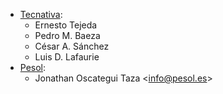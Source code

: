 - [Tecnativa](https://www.tecnativa.com):
  - Ernesto Tejeda
  - Pedro M. Baeza
  - César A. Sánchez
  - Luis D. Lafaurie
- [Pesol](https://www.pesol.es):
  - Jonathan Oscategui Taza \<<info@pesol.es>\>
